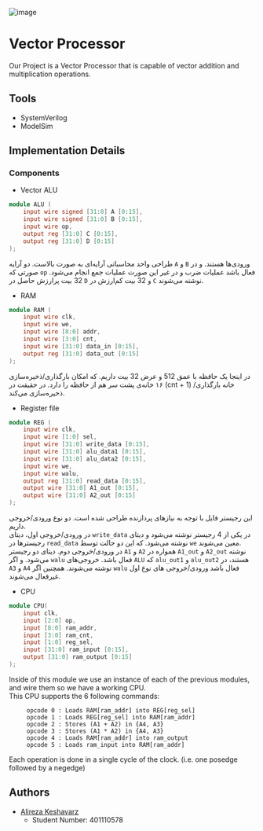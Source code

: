 ![image](https://github.com/AlirezaKeshavarz83/DSD-project/assets/47504151/4dd41bb7-b4e6-4da4-aea1-a18c43a6e5b8)


# Vector Processor

Our Project is a Vector Processor that is capable of vector addition and multiplication operations.

## Tools
- SystemVerilog
- ModelSim


## Implementation Details

### Components
- Vector ALU
```verilog
module ALU (
    input wire signed [31:0] A [0:15],
    input wire signed [31:0] B [0:15],
    input wire op,
    output reg [31:0] C [0:15],
    output reg [31:0] D [0:15]
);

```
طراحی واحد محاسباتی آرایه‌ای به صورت بالاست.
دو آرایه `A` و `B` ورودی‌ها هستند. و در صورتی که `op` فعال باشد عملیات ضرب و در غیر این صورت عملیات جمع انجام می‌شود.
32 بیت پرارزش حاصل در `D` و 32 بیت کم‌ارزش در `C` نوشته می‌شوند.
- RAM
```verilog
module RAM (
    input wire clk,
    input wire we,
    input wire [8:0] addr,
    input wire [3:0] cnt,
    input wire [31:0] data_in [0:15],
    output reg [31:0] data_out [0:15]
);
```
در اینجا یک حافظه با عمق 512 و عرض 32 بیت داریم. که امکان بارگذاری/ذخیره‌سازی ۱۶ خانه‌ی پشت سر هم از حافظه را دارد.
در حقیقت در (cnt + 1) خانه بارگذاری/ذخیره‌سازی می‌کند.
- Register file
```verilog
module REG (
    input wire clk,
    input wire [1:0] sel,
    input wire [31:0] write_data [0:15],
    input wire [31:0] alu_data1 [0:15],
    input wire [31:0] alu_data2 [0:15],
    input wire we,
    input wire walu,
    output reg [31:0] read_data [0:15],
    output wire [31:0] A1_out [0:15],
    output wire [31:0] A2_out [0:15]
);
```
این رجیستر فایل با توجه به نیاز‌های پردازنده طراحی شده است. دو نوع ورودی/خروجی داریم. \
در ورودی/خروجی اول، دیتای `write_data` در یکی از 4 رجیستر نوشته می‌شود و دیتای رجیستر‌ها در `read_data` نوشته می‌شود. که این دو حالت توسط `we` معین می‌شوند. \
در ورودی/خروجی دوم. دیتای دو رجیستر `A1` و `A2` همواره در `A1_out` و `A2_out` نوشته می‌شود. و اگر `walu` فعال باشد. خروجی‌های `ALU` که `alu_out1` و `alu_out2` هستند، در `A3` و `A4` نوشته می‌شوند.
همچنین اگر `walu` فعال باشد ورودی/خروجی های نوع اول غیرفعال می‌شوند.
- CPU
```verilog
module CPU(
    input clk,
    input [2:0] op,
    input [8:0] ram_addr,
    input [3:0] ram_cnt,
    input [1:0] reg_sel,
    input [31:0] ram_input [0:15],
    output [31:0] ram_output [0:15]
);
```
Inside of this module we use an instance of each of the previous modules, and wire them so we have a working CPU.\
This CPU supports the 6 following commands:

         opcode 0 : Loads RAM[ram_addr] into REG[reg_sel]
         opcode 1 : Loads REG[reg_sel] into RAM[ram_addr]
         opcode 2 : Stores (A1 + A2) in {A4, A3}
         opcode 3 : Stores (A1 * A2) in {A4, A3}
         opcode 4 : Loads RAM[ram_addr] into ram_output
         opcode 5 : Loads ram_input into RAM[ram_addr]

Each operation is done in a single cycle of the clock. (i.e. one posedge followed by a negedge)

## Authors
- [Alireza Keshavarz](https://github.com/AlirezaKeshavarz83)
  + Student Number: 401110578
